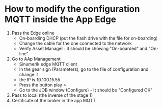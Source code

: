 # How to modify the configuration MQTT inside the App Edge
1. Pass the Edge online
   - On-boarding DHCP (put the flash drive with the file for on-boarding) 
   - Change the cable for the one connected to the network
   - Verify Asset Manager : it should be showing "On-boarded" and "On-line"
2. Go to AAp Management
   - Sinumerik edge MQTT client
   - In the gear sign (Parameters), go to the file of configuration and change it
   - the IP is 10.100.15.55 
   - Press the button play >
   - Go to the JOB window (Configure) - It should be "Configured OK"
3. Pass to local (the inverse of the stage 1)
4. Certificate of the broker in the app MQTT
